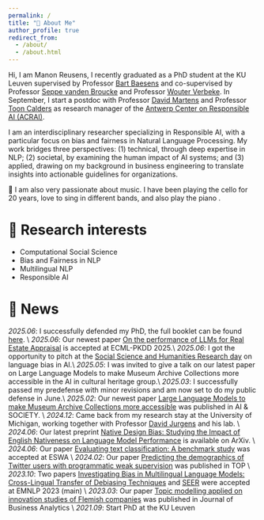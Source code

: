 ```yaml
---
permalink: /
title: "👋 About Me"
author_profile: true
redirect_from: 
  - /about/
  - /about.html
---
```



Hi, I am Manon Reusens, I recently graduated as a PhD student at the KU Leuven supervised by Professor [Bart Baesens](https://scholar.google.com/citations?user=IC7ghFwAAAAJ&hl=en&oi=ao) and co-supervised by Professor [Seppe vanden Broucke](https://scholar.google.com/citations?user=uIfUaMMAAAAJ&hl=en&oi=ao) and Professor [Wouter Verbeke](https://scholar.google.com/citations?user=Ckyal8gAAAAJ&hl=en). In September, I start a postdoc with Professor [David Martens](https://scholar.google.be/citations?user=gbce1doAAAAJ&hl=nl&oi=ao) and Professor [Toon Calders](https://scholar.google.be/citations?hl=nl&user=CcqxbMkAAAAJ) as research manager of the [Antwerp Center on Responsible AI (ACRAI)](https://www.uantwerpen.be/en/research-groups/antwerp-center-responsible-ai/).

I am an interdisciplinary researcher specializing in Responsible AI, with a particular focus on bias and fairness in Natural Language Processing. My work bridges three perspectives: (1) technical, through deep expertise in NLP; (2) societal, by examining the human impact of AI systems; and (3) applied, drawing on my background in business engineering to translate insights into actionable guidelines for organizations.

🎵 I am also very passionate about music.  I have been playing the cello for 20 years, love to sing  in different bands, and also play the piano .


🔎 Research interests 
======
* Computational Social Science
* Bias and Fairness in NLP
* Multilingual NLP
* Responsible AI


📢 News 
======
*2025.06*: I successfully defended my PhD, the full booklet can be found [here](https://kuleuven.limo.libis.be/discovery/fulldisplay?docid=lirias4232354&context=SearchWebhook&vid=32KUL_KUL:Lirias&lang=en&search_scope=lirias_profile&adaptor=SearchWebhook&tab=LIRIAS&query=any,contains,LIRIAS4232354&offset=0). \\
*2025.06*: Our newest paper [On the performance of LLMs for Real Estate Appraisal](https://arxiv.org/abs/2506.11812) is accepted at ECML-PKDD 2025.\\
*2025.06*: I got the opportunity to pitch at the [Social Science and Humanities Research day](https://ghum.kuleuven.be/NL/dag-van-het-onderzoek-hw-2025) on language bias in AI.\\
*2025.05*: I was invited to give a talk on our latest paper on Large Language Models to make Museum Archive Collections more accessible in the AI in cultural heritage group.\\
*2025.03*: I successfully passed my predefense with minor revisions and am now set to do my public defense in June.\\
*2025.02*: Our newest paper [Large Language Models to make Museum Archive Collections more accessible](https://link.springer.com/article/10.1007/s00146-025-02227-8) was published in AI & SOCIETY. \\
*2024.12*: Came back from my research stay at the University of Michigan, working together with Professor [David Jurgens](https://scholar.google.com/citations?user=sGFFr5kAAAAJ&hl=en) and his lab. \\
*2024.06*: Our latest preprint [Native Design Bias: Studying the Impact of English Nativeness on Language Model Performance](https://arxiv.org/pdf/2406.17385) is available on ArXiv. \\
*2024.06*:  Our paper [Evaluating text classification: A benchmark study](https://www.sciencedirect.com/science/article/pii/S0957417424011680) was accepted at ESWA \\
*2024.02*:  Our paper [Predicting the demographics of Twitter users with programmatic weak supervision](https://link.springer.com/article/10.1007/s11750-024-00666-y) was published in TOP \\
*2023.10*:  Two papers [Investigating Bias in Multilingual Language Models: Cross-Lingual Transfer of Debiasing Techniques](https://aclanthology.org/2023.emnlp-main.175/) and [SEER](https://aclanthology.org/2023.emnlp-main.837/) were accepted at EMNLP 2023 (main) \\
*2023.03*:  Our paper [Topic modelling applied on innovation studies of Flemish companies](https://www.tandfonline.com/doi/pdf/10.1080/2573234X.2023.2186274) was published in Journal of Business Analytics  \\
*2021.09*:  Start PhD at the KU Leuven 

